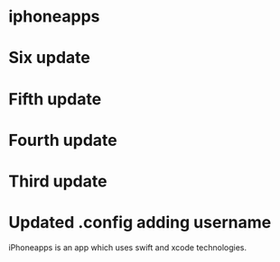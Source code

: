 # iphoneapps

# Six update
# Fifth update
# Fourth update
# Third  update
# Updated .config adding username
iPhoneapps is an app which uses swift and xcode technologies.


